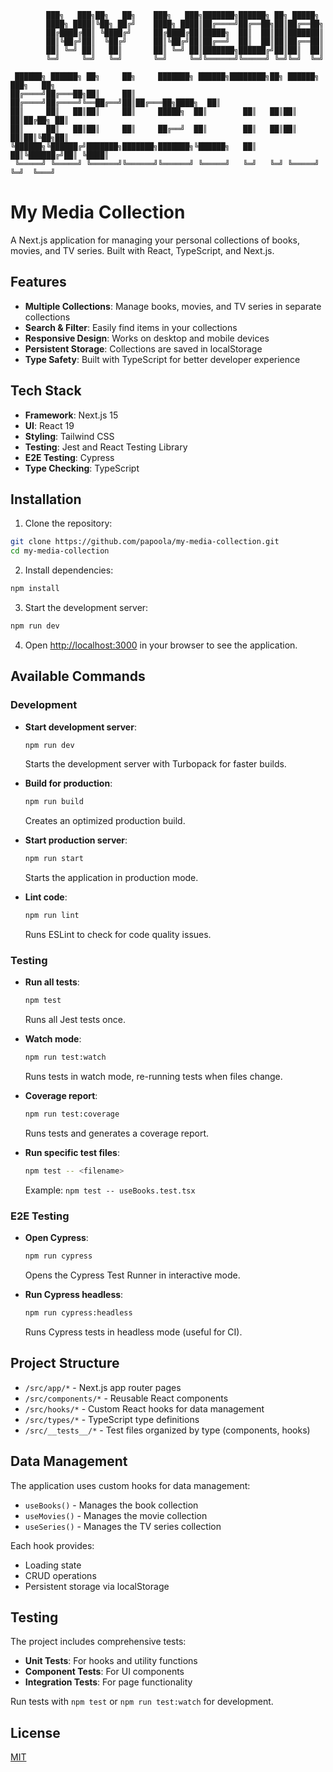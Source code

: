 ```
        ███╗   ███╗██╗   ██╗    ███╗   ███╗███████╗██████╗ ██╗ █████╗           
        ████╗ ████║╚██╗ ██╔╝    ████╗ ████║██╔════╝██╔══██╗██║██╔══██╗          
        ██╔████╔██║ ╚████╔╝     ██╔████╔██║█████╗  ██║  ██║██║███████║          
        ██║╚██╔╝██║  ╚██╔╝      ██║╚██╔╝██║██╔══╝  ██║  ██║██║██╔══██║          
        ██║ ╚═╝ ██║   ██║       ██║ ╚═╝ ██║███████╗██████╔╝██║██║  ██║          
        ╚═╝     ╚═╝   ╚═╝       ╚═╝     ╚═╝╚══════╝╚═════╝ ╚═╝╚═╝  ╚═╝          
                                                                                
 ██████╗ ██████╗ ██╗     ██╗     ███████╗ ██████╗████████╗██╗ ██████╗ ███╗   ██╗
██╔════╝██╔═══██╗██║     ██║     ██╔════╝██╔════╝╚══██╔══╝██║██╔═══██╗████╗  ██║
██║     ██║   ██║██║     ██║     █████╗  ██║        ██║   ██║██║   ██║██╔██╗ ██║
██║     ██║   ██║██║     ██║     ██╔══╝  ██║        ██║   ██║██║   ██║██║╚██╗██║
╚██████╗╚██████╔╝███████╗███████╗███████╗╚██████╗   ██║   ██║╚██████╔╝██║ ╚████║
 ╚═════╝ ╚═════╝ ╚══════╝╚══════╝╚══════╝ ╚═════╝   ╚═╝   ╚═╝ ╚═════╝ ╚═╝  ╚═══╝
```

# My Media Collection

A Next.js application for managing your personal collections of books, movies, and TV series. Built with React, TypeScript, and Next.js.

## Features

- **Multiple Collections**: Manage books, movies, and TV series in separate collections
- **Search & Filter**: Easily find items in your collections
- **Responsive Design**: Works on desktop and mobile devices
- **Persistent Storage**: Collections are saved in localStorage
- **Type Safety**: Built with TypeScript for better developer experience

## Tech Stack

- **Framework**: Next.js 15
- **UI**: React 19
- **Styling**: Tailwind CSS
- **Testing**: Jest and React Testing Library
- **E2E Testing**: Cypress
- **Type Checking**: TypeScript

## Installation

1. Clone the repository:

```bash
git clone https://github.com/papoola/my-media-collection.git
cd my-media-collection
```

2. Install dependencies:

```bash
npm install
```

3. Start the development server:

```bash
npm run dev
```

4. Open [http://localhost:3000](http://localhost:3000) in your browser to see the application.

## Available Commands

### Development

- **Start development server**:
  ```bash
  npm run dev
  ```
  Starts the development server with Turbopack for faster builds.

- **Build for production**:
  ```bash
  npm run build
  ```
  Creates an optimized production build.

- **Start production server**:
  ```bash
  npm run start
  ```
  Starts the application in production mode.

- **Lint code**:
  ```bash
  npm run lint
  ```
  Runs ESLint to check for code quality issues.

### Testing

- **Run all tests**:
  ```bash
  npm test
  ```
  Runs all Jest tests once.

- **Watch mode**:
  ```bash
  npm run test:watch
  ```
  Runs tests in watch mode, re-running tests when files change.

- **Coverage report**:
  ```bash
  npm run test:coverage
  ```
  Runs tests and generates a coverage report.

- **Run specific test files**:
  ```bash
  npm test -- <filename>
  ```
  Example: `npm test -- useBooks.test.tsx`

### E2E Testing

- **Open Cypress**:
  ```bash
  npm run cypress
  ```
  Opens the Cypress Test Runner in interactive mode.

- **Run Cypress headless**:
  ```bash
  npm run cypress:headless
  ```
  Runs Cypress tests in headless mode (useful for CI).

## Project Structure

- `/src/app/*` - Next.js app router pages
- `/src/components/*` - Reusable React components
- `/src/hooks/*` - Custom React hooks for data management
- `/src/types/*` - TypeScript type definitions
- `/src/__tests__/*` - Test files organized by type (components, hooks)

## Data Management

The application uses custom hooks for data management:

- `useBooks()` - Manages the book collection
- `useMovies()` - Manages the movie collection
- `useSeries()` - Manages the TV series collection

Each hook provides:
- Loading state
- CRUD operations
- Persistent storage via localStorage

## Testing

The project includes comprehensive tests:

- **Unit Tests**: For hooks and utility functions
- **Component Tests**: For UI components
- **Integration Tests**: For page functionality

Run tests with `npm test` or `npm run test:watch` for development.

## License

[MIT](LICENSE)
